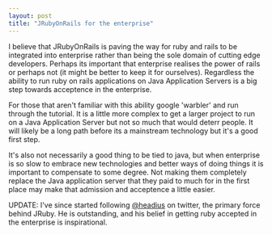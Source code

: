```yaml
---
layout: post
title: "JRubyOnRails for the enterprise"
---
```


I believe that JRubyOnRails is paving the way for ruby and rails to be integrated into enterprise rather than being the sole domain of cutting edge developers. Perhaps its important that enterprise realises the power of rails or perhaps not (it might be better to keep it for ourselves). Regardless the ability to run ruby on rails applications on Java Application Servers is a big step towards acceptence in the enterprise.

For those that aren't familiar with this ability google 'warbler'  and run through the tutorial. It is a little more complex to get a larger project to run on a Java Application Server but not so much that would deterr people. It will likely be a long path before its a mainstream technology but it's a good first step.

It's also not necessarily a good thing to be tied to java, but when enterprise is so slow to embrace new technologies and better ways of doing things it is important to compensate to some degree. Not making them completely replace the Java application server that they paid to much for in the first place may make that admission and acceptence a little easier.

UPDATE: I've since started following <a href="http://www.twitter.com/headius">@headius</a> on twitter, the primary force behind JRuby. He is outstanding, and his belief in getting ruby accepted in the enterprise is inspirational.
